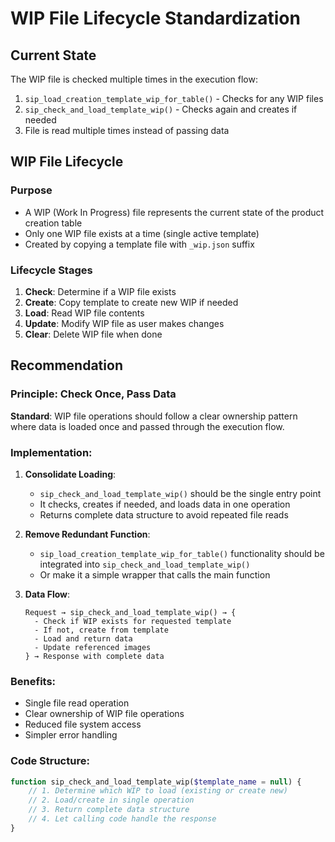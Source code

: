 # WIP File Lifecycle Standardization

## Current State

The WIP file is checked multiple times in the execution flow:

1. `sip_load_creation_template_wip_for_table()` - Checks for any WIP files
2. `sip_check_and_load_template_wip()` - Checks again and creates if needed
3. File is read multiple times instead of passing data

## WIP File Lifecycle

### Purpose
- A WIP (Work In Progress) file represents the current state of the product creation table
- Only one WIP file exists at a time (single active template)
- Created by copying a template file with `_wip.json` suffix

### Lifecycle Stages

1. **Check**: Determine if a WIP file exists
2. **Create**: Copy template to create new WIP if needed  
3. **Load**: Read WIP file contents
4. **Update**: Modify WIP file as user makes changes
5. **Clear**: Delete WIP file when done

## Recommendation

### Principle: Check Once, Pass Data

**Standard**: WIP file operations should follow a clear ownership pattern where data is loaded once and passed through the execution flow.

### Implementation:

1. **Consolidate Loading**:
   - `sip_check_and_load_template_wip()` should be the single entry point
   - It checks, creates if needed, and loads data in one operation
   - Returns complete data structure to avoid repeated file reads

2. **Remove Redundant Function**:
   - `sip_load_creation_template_wip_for_table()` functionality should be integrated into `sip_check_and_load_template_wip()`
   - Or make it a simple wrapper that calls the main function

3. **Data Flow**:
   ```
   Request → sip_check_and_load_template_wip() → {
     - Check if WIP exists for requested template
     - If not, create from template
     - Load and return data
     - Update referenced images
   } → Response with complete data
   ```

### Benefits:
- Single file read operation
- Clear ownership of WIP file operations
- Reduced file system access
- Simpler error handling

### Code Structure:
```php
function sip_check_and_load_template_wip($template_name = null) {
    // 1. Determine which WIP to load (existing or create new)
    // 2. Load/create in single operation
    // 3. Return complete data structure
    // 4. Let calling code handle the response
}
```